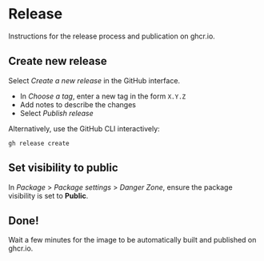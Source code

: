 # Release

Instructions for the release process and publication on ghcr.io.

## Create new release

Select *Create a new release* in the GitHub interface.

* In *Choose a tag*, enter a new tag in the form `X.Y.Z`
* Add notes to describe the changes
* Select *Publish release*

Alternatively, use the GitHub CLI interactively:
```
gh release create
```

## Set visibility to public

In *Package* > *Package settings* > *Danger Zone*, ensure the package visibility
is set to **Public**.

## Done!

Wait a few minutes for the image to be automatically built and published on ghcr.io.
